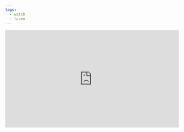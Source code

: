 ```yaml
---
tags:
  - watch
  - learn
---
```

<iframe width="560" height="315" src="https://www.youtube.com/embed/vd2dtkMINIw?si=lfS_jHIVMQIMsBA1" title="YouTube video player" frameborder="0" allow="accelerometer; autoplay; clipboard-write; encrypted-media; gyroscope; picture-in-picture; web-share" allowfullscreen></iframe>